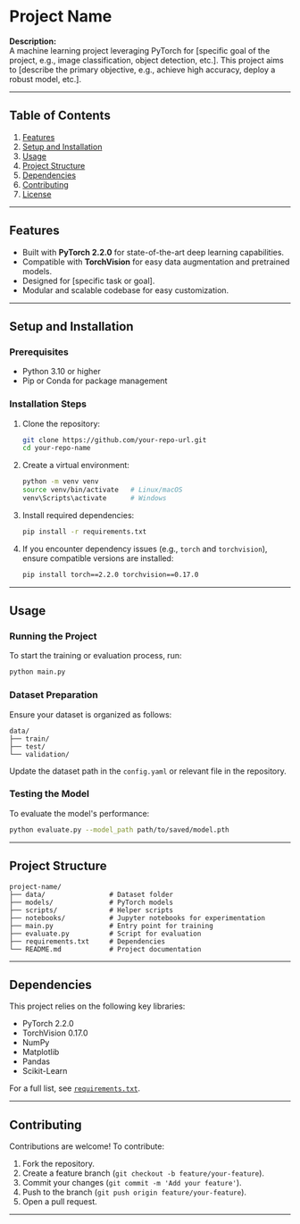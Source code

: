 # Project Name

**Description:**  
A machine learning project leveraging PyTorch for [specific goal of the project, e.g., image classification, object detection, etc.]. This project aims to [describe the primary objective, e.g., achieve high accuracy, deploy a robust model, etc.].

---

## Table of Contents
1. [Features](#features)
2. [Setup and Installation](#setup-and-installation)
3. [Usage](#usage)
4. [Project Structure](#project-structure)
5. [Dependencies](#dependencies)
6. [Contributing](#contributing)
7. [License](#license)

---

## Features
- Built with **PyTorch 2.2.0** for state-of-the-art deep learning capabilities.
- Compatible with **TorchVision** for easy data augmentation and pretrained models.
- Designed for [specific task or goal].
- Modular and scalable codebase for easy customization.

---

## Setup and Installation

### Prerequisites
- Python 3.10 or higher
- Pip or Conda for package management

### Installation Steps
1. Clone the repository:
   ```bash
   git clone https://github.com/your-repo-url.git
   cd your-repo-name
   ```
2. Create a virtual environment:
   ```bash
   python -m venv venv
   source venv/bin/activate   # Linux/macOS
   venv\Scripts\activate      # Windows
   ```
3. Install required dependencies:
   ```bash
   pip install -r requirements.txt
   ```

4. If you encounter dependency issues (e.g., `torch` and `torchvision`), ensure compatible versions are installed:
   ```bash
   pip install torch==2.2.0 torchvision==0.17.0
   ```

---

## Usage

### Running the Project
To start the training or evaluation process, run:
```bash
python main.py
```

### Dataset Preparation
Ensure your dataset is organized as follows:
```
data/
├── train/
├── test/
└── validation/
```

Update the dataset path in the `config.yaml` or relevant file in the repository.

### Testing the Model
To evaluate the model's performance:
```bash
python evaluate.py --model_path path/to/saved/model.pth
```

---

## Project Structure
```
project-name/
├── data/                # Dataset folder
├── models/              # PyTorch models
├── scripts/             # Helper scripts
├── notebooks/           # Jupyter notebooks for experimentation
├── main.py              # Entry point for training
├── evaluate.py          # Script for evaluation
├── requirements.txt     # Dependencies
└── README.md            # Project documentation
```

---

## Dependencies
This project relies on the following key libraries:
- PyTorch 2.2.0
- TorchVision 0.17.0
- NumPy
- Matplotlib
- Pandas
- Scikit-Learn

For a full list, see [`requirements.txt`](requirements.txt).

---

## Contributing
Contributions are welcome! To contribute:
1. Fork the repository.
2. Create a feature branch (`git checkout -b feature/your-feature`).
3. Commit your changes (`git commit -m 'Add your feature'`).
4. Push to the branch (`git push origin feature/your-feature`).
5. Open a pull request.

---


